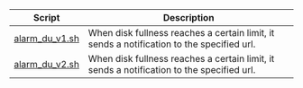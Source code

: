 | Script | Description |
|--|--|
| [alarm_du_v1.sh](https://github.com/monobilisim/mono.sh/blob/main/monocloud/alarm_du_v1.sh) | When disk fullness reaches a certain limit, it sends a notification to the specified url. |
| [alarm_du_v2.sh](https://github.com/monobilisim/mono.sh/blob/main/monocloud/alarm_du_v2.sh) | When disk fullness reaches a certain limit, it sends a notification to the specified url. |

